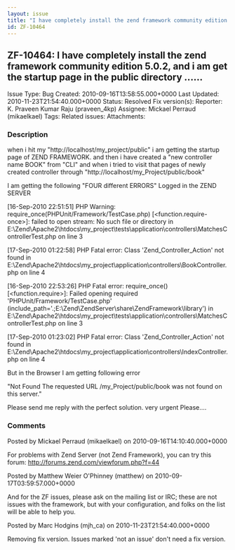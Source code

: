 ```yaml
---
layout: issue
title: "I have completely install the zend framework community edition 5.0.2, and i am get the startup page in the public directory ......"
id: ZF-10464
---
```


ZF-10464: I have completely install the zend framework community edition 5.0.2, and i am get the startup page in the public directory ...... 
---------------------------------------------------------------------------------------------------------------------------------------------

 Issue Type: Bug Created: 2010-09-16T13:58:55.000+0000 Last Updated: 2010-11-23T21:54:40.000+0000 Status: Resolved Fix version(s): 
 Reporter:  K. Praveen Kumar Raju (praveen\_4kp)  Assignee:  Mickael Perraud (mikaelkael)  Tags: 
 Related issues: 
 Attachments: 
### Description

when i hit my "http://localhost/my\_project/public" i am getting the startup page of ZEND FRAMEWORK. and then i have created a "new controller name BOOK" from "CLI" and when i tried to visit that pages of newly created controller through "http://localhost/my\_Project/public/book"

I am getting the following "FOUR different ERRORS" Logged in the ZEND SERVER

[16-Sep-2010 22:51:51] PHP Warning: require\_once(PHPUnit/Framework/TestCase.php) [<function.require-once>]: failed to open stream: No such file or directory in E:\\Zend\\Apache2\\htdocs\\my\_project\\tests\\application\\controllers\\MatchesControllerTest.php on line 3

[17-Sep-2010 01:22:58] PHP Fatal error: Class 'Zend\_Controller\_Action' not found in E:\\Zend\\Apache2\\htdocs\\my\_project\\application\\controllers\\BookController.php on line 4

[16-Sep-2010 22:53:26] PHP Fatal error: require\_once() [<function.require>]: Failed opening required 'PHPUnit/Framework/TestCase.php' (include\_path='.;E:\\Zend\\ZendServer\\share\\ZendFramework\\library') in E:\\Zend\\Apache2\\htdocs\\my\_project\\tests\\application\\controllers\\MatchesControllerTest.php on line 3

[17-Sep-2010 01:23:02] PHP Fatal error: Class 'Zend\_Controller\_Action' not found in E:\\Zend\\Apache2\\htdocs\\my\_project\\application\\controllers\\IndexController.php on line 4

But in the Browser I am getting following error

"Not Found The requested URL /my\_Project/public/book was not found on this server."

Please send me reply with the perfect solution. very urgent Please....

 

 

### Comments

Posted by Mickael Perraud (mikaelkael) on 2010-09-16T14:10:40.000+0000

For problems with Zend Server (not Zend Framework), you can try this forum: <http://forums.zend.com/viewforum.php?f=44>

 

 

Posted by Matthew Weier O'Phinney (matthew) on 2010-09-17T03:59:57.000+0000

And for the ZF issues, please ask on the mailing list or IRC; these are not issues with the framework, but with your configuration, and folks on the list will be able to help you.

 

 

Posted by Marc Hodgins (mjh\_ca) on 2010-11-23T21:54:40.000+0000

Removing fix version. Issues marked 'not an issue' don't need a fix version.

 

 